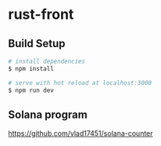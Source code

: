# rust-front

## Build Setup

```bash
# install dependencies
$ npm install

# serve with hot reload at localhost:3000
$ npm run dev
```

## Solana program

https://github.com/vlad17451/solana-counter
